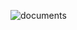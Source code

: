 
![documents](https://github.com/oNavShaHo/Chakr-Innovation/assets/106837111/bbe5c4a0-e6f1-4bda-963d-09da689f396c)
